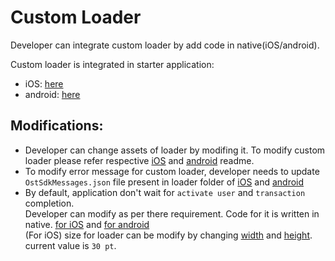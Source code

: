 # Custom Loader
Developer can integrate custom loader by add code in native(iOS/android).

Custom loader is integrated in starter application:

- iOS: [here](../ios/Loader)
- android: [here](../android/app/src/customloader)

## Modifications:
* Developer can change assets of loader by modifing it. To modify custom loader please refer respective [iOS](https://github.com/ostdotcom/ost-wallet-sdk-ios/blob/release-2.4/Samples/CustomLoader/OstMockCustomLoader.md#customize-loader) and [android](https://github.com/ostdotcom/ost-wallet-sdk-android/blob/release-2.4/Samples/customloader/OstCustomLoader.md#customize-loader) readme.  
* To modify error message for custom loader, developer needs to update `OstSdkMessages.json` file present in loader folder of [iOS](../ios/Loader/OstSdkMessages.json) and [android](../android/app/src/customloader/assets/OstSdkMessages.json)
* By default, application don't wait for `activate user` and `transaction` completion. <br /> 
Developer can modify as per there requirement. Code for it is written in native. [for iOS](../ios/Loader/OstMockLoaderManager.swift#L25) and [for android](../android/app/src/customloader/src/OstMockLoaderManager.java#L25) <br />
(For iOS) size for loader can be modify by changing [width](../ios/Loader/OstMockLoaderViewController.swift#L197) and [height](../ios/Loader/OstMockLoaderViewController.swift#L198). current value is `30 pt`.
